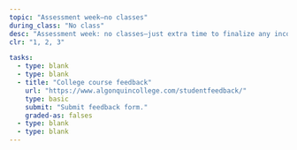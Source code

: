 ```yaml
---
topic: "Assessment week—no classes"
during_class: "No class"
desc: "Assessment week: no classes—just extra time to finalize any incomplete assignments."
clr: "1, 2, 3"

tasks:
  - type: blank
  - type: blank
  - title: "College course feedback"
    url: "https://www.algonquincollege.com/studentfeedback/"
    type: basic
    submit: "Submit feedback form."
    graded-as: falses
  - type: blank
  - type: blank
---
```

